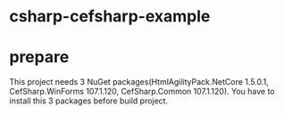 # csharp-cefsharp-example


# prepare
This project needs 3 NuGet packages(HtmlAgilityPack.NetCore 1.5.0.1, CefSharp.WinForms 107.1.120, CefSharp.Common 107.1.120).
You have to install this 3 packages before build project.
